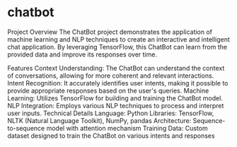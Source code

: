 # chatbot
 
Project Overview
The ChatBot project demonstrates the application of machine learning and NLP techniques to create an interactive and intelligent chat application. By leveraging TensorFlow, this ChatBot can learn from the provided data and improve its responses over time.

Features
Context Understanding: The ChatBot can understand the context of conversations, allowing for more coherent and relevant interactions.
Intent Recognition: It accurately identifies user intents, making it possible to provide appropriate responses based on the user's queries.
Machine Learning: Utilizes TensorFlow for building and training the ChatBot model.
NLP Integration: Employs various NLP techniques to process and interpret user inputs.
Technical Details
Language: Python
Libraries: TensorFlow, NLTK (Natural Language Toolkit), NumPy, pandas
Architecture: Sequence-to-sequence model with attention mechanism
Training Data: Custom dataset designed to train the ChatBot on various intents and responses
